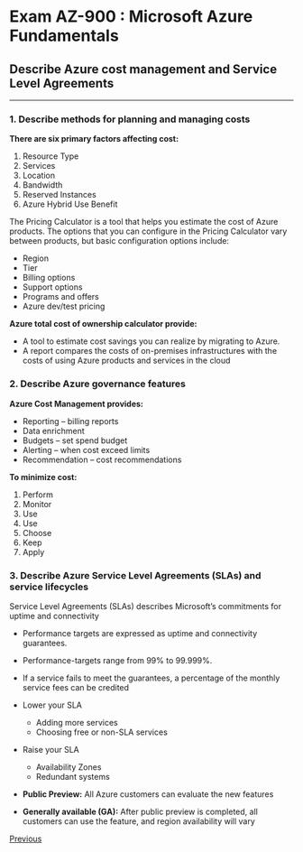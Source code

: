 # Exam AZ-900 : Microsoft Azure Fundamentals

## Describe Azure cost management and Service Level Agreements

---

### 1. Describe methods for planning and managing costs

**There are six primary factors affecting cost:**
1. Resource Type 
2. Services 
3. Location
4. Bandwidth 
5. Reserved Instances 
6. Azure Hybrid Use Benefit

The Pricing Calculator is a tool that helps you estimate the cost of Azure products. The options that you can configure in the Pricing Calculator vary between products, but basic configuration options include:
- Region
- Tier
- Billing options
- Support options
- Programs and offers
- Azure dev/test pricing

**Azure total cost of ownership calculator provide:**
- A tool to estimate cost savings you can realize by migrating to Azure.
- A report compares the costs of on-premises  infrastructures with the costs of using Azure products and services in the cloud

### 2. Describe Azure governance features

**Azure Cost Management provides:**
- Reporting – billing reports
- Data enrichment
- Budgets – set spend budget
- Alerting – when cost exceed limits
- Recommendation – cost recommendations

**To minimize cost:**
1. Perform
2. Monitor
3. Use
4. Use
5. Choose
6. Keep
7. Apply

### 3. Describe Azure Service Level Agreements (SLAs) and service lifecycles

Service Level Agreements (SLAs) describes Microsoft’s commitments for uptime and connectivity
- Performance targets are expressed as uptime and connectivity guarantees.
- Performance-targets range from 99% to 99.999%.
- If a service fails to meet the guarantees, a percentage of the monthly service fees can be credited

- Lower your SLA
    - Adding more services
    - Choosing free or non-SLA services

- Raise your SLA
    - Availability Zones
    - Redundant systems

- **Public Preview:** All Azure customers can evaluate the new features
- **Generally available (GA):** After public preview is completed, all customers can use the feature, and region availability will vary

[Previous](05-GOVERNANCE.md)